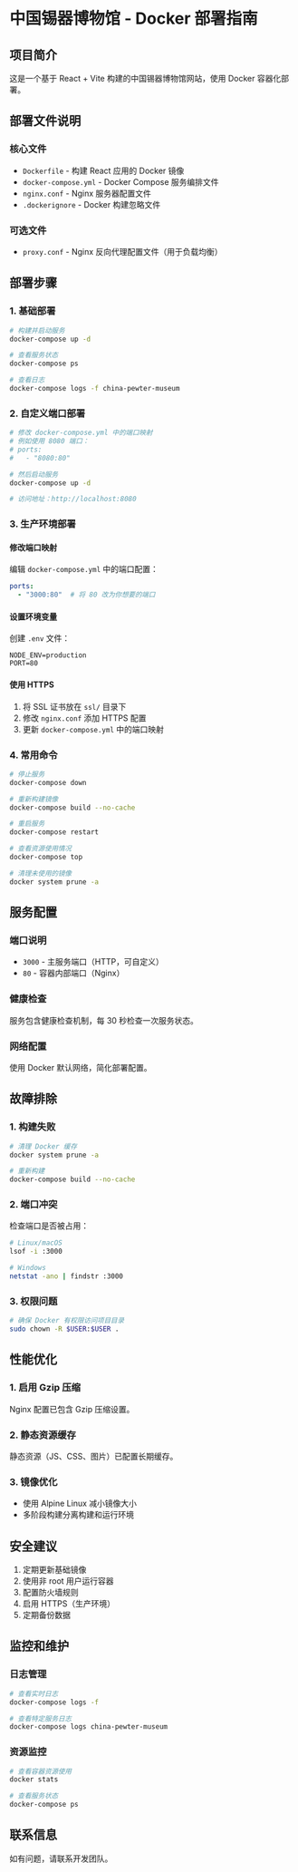 # 中国锡器博物馆 - Docker 部署指南

## 项目简介
这是一个基于 React + Vite 构建的中国锡器博物馆网站，使用 Docker 容器化部署。

## 部署文件说明

### 核心文件
- `Dockerfile` - 构建 React 应用的 Docker 镜像
- `docker-compose.yml` - Docker Compose 服务编排文件
- `nginx.conf` - Nginx 服务器配置文件
- `.dockerignore` - Docker 构建忽略文件

### 可选文件
- `proxy.conf` - Nginx 反向代理配置文件（用于负载均衡）

## 部署步骤

### 1. 基础部署
```bash
# 构建并启动服务
docker-compose up -d

# 查看服务状态
docker-compose ps

# 查看日志
docker-compose logs -f china-pewter-museum
```

### 2. 自定义端口部署
```bash
# 修改 docker-compose.yml 中的端口映射
# 例如使用 8080 端口：
# ports:
#   - "8080:80"

# 然后启动服务
docker-compose up -d

# 访问地址：http://localhost:8080
```

### 3. 生产环境部署

#### 修改端口映射
编辑 `docker-compose.yml` 中的端口配置：
```yaml
ports:
  - "3000:80"  # 将 80 改为你想要的端口
```

#### 设置环境变量
创建 `.env` 文件：
```env
NODE_ENV=production
PORT=80
```

#### 使用 HTTPS
1. 将 SSL 证书放在 `ssl/` 目录下
2. 修改 `nginx.conf` 添加 HTTPS 配置
3. 更新 `docker-compose.yml` 中的端口映射

### 4. 常用命令

```bash
# 停止服务
docker-compose down

# 重新构建镜像
docker-compose build --no-cache

# 重启服务
docker-compose restart

# 查看资源使用情况
docker-compose top

# 清理未使用的镜像
docker system prune -a
```

## 服务配置

### 端口说明
- `3000` - 主服务端口（HTTP，可自定义）
- `80` - 容器内部端口（Nginx）

### 健康检查
服务包含健康检查机制，每 30 秒检查一次服务状态。

### 网络配置
使用 Docker 默认网络，简化部署配置。

## 故障排除

### 1. 构建失败
```bash
# 清理 Docker 缓存
docker system prune -a

# 重新构建
docker-compose build --no-cache
```

### 2. 端口冲突
检查端口是否被占用：
```bash
# Linux/macOS
lsof -i :3000

# Windows
netstat -ano | findstr :3000
```

### 3. 权限问题
```bash
# 确保 Docker 有权限访问项目目录
sudo chown -R $USER:$USER .
```

## 性能优化

### 1. 启用 Gzip 压缩
Nginx 配置已包含 Gzip 压缩设置。

### 2. 静态资源缓存
静态资源（JS、CSS、图片）已配置长期缓存。

### 3. 镜像优化
- 使用 Alpine Linux 减小镜像大小
- 多阶段构建分离构建和运行环境

## 安全建议

1. 定期更新基础镜像
2. 使用非 root 用户运行容器
3. 配置防火墙规则
4. 启用 HTTPS（生产环境）
5. 定期备份数据

## 监控和维护

### 日志管理
```bash
# 查看实时日志
docker-compose logs -f

# 查看特定服务日志
docker-compose logs china-pewter-museum
```

### 资源监控
```bash
# 查看容器资源使用
docker stats

# 查看服务状态
docker-compose ps
```

## 联系信息
如有问题，请联系开发团队。
